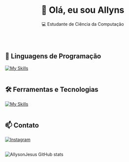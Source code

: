 <h1 align="center">👋 Olá, eu sou Allyns</h1>

<p align="center">
  💻 Estudante de Ciência da Computação 
</p><br><br>


## 🚀 Linguagens de Programação
[![My Skills](https://skillicons.dev/icons?i=java,python)](https://skillicons.dev)<br><br>

## 🛠️ Ferramentas e Tecnologias
[![My Skills](https://skillicons.dev/icons?i=vscode,eclipse,mysql,github)](https://skillicons.dev)<br><br>

## 📫 Contato

[![Instagram](https://img.shields.io/badge/Instagram-E4405F?style=for-the-badge&logo=instagram&logoColor=white)](https://www.instagram.com/allyn_strz/) <br><br>


![AllysonJesus GitHub stats](https://github-readme-stats.vercel.app/api?username=AllysonJesus&show_icons=true&theme=radical)
<br><br>
